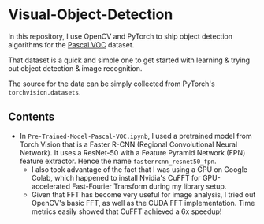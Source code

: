 ﻿# Visual-Object-Detection

In this repository, I use OpenCV and PyTorch to ship object detection algorithms for the [Pascal VOC](http://host.robots.ox.ac.uk/pascal/VOC/) dataset.

That dataset is a quick and simple one to get started with learning & trying out object detection & image recognition.

The source for the data can be simply collected from PyTorch's `torchvision.datasets`.

## Contents

- In `Pre-Trained-Model-Pascal-VOC.ipynb`, I used a pretrained model from Torch Vision that is a Faster R-CNN (Regional Convolutional Neural Network). It uses a ResNet-50 with a Feature Pyramid Network (FPN) feature extractor. Hence the name `fasterrcnn_resnet50_fpn`.
    - I also took advantage of the fact that I was using a GPU on Google Colab, which happened to install Nvidia's CuFFT for GPU-accelerated Fast-Fourier Transform during my library setup.
    - Given that FFT has become very useful for image analysis, I tried out OpenCV's basic FFT, as well as the CUDA FFT implementation. Time metrics easily showed that CuFFT achieved a 6x speedup!
